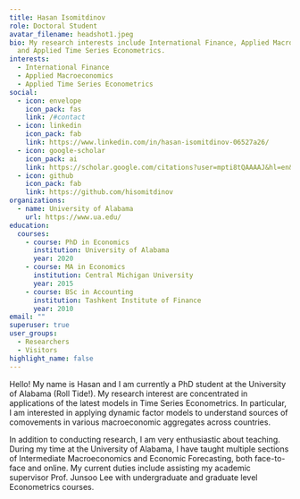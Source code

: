 ```yaml
---
title: Hasan Isomitdinov
role: Doctoral Student
avatar_filename: headshot1.jpeg
bio: My research interests include International Finance, Applied Macroeconomics
  and Applied Time Series Econometrics.
interests:
  - International Finance
  - Applied Macroeconomics
  - Applied Time Series Econometrics
social:
  - icon: envelope
    icon_pack: fas
    link: /#contact
  - icon: linkedin
    icon_pack: fab
    link: https://www.linkedin.com/in/hasan-isomitdinov-06527a26/
  - icon: google-scholar
    icon_pack: ai
    link: https://scholar.google.com/citations?user=mpti8tQAAAAJ&hl=en&oi=ao
  - icon: github
    icon_pack: fab
    link: https://github.com/hisomitdinov
organizations:
  - name: University of Alabama
    url: https://www.ua.edu/
education:
  courses:
    - course: PhD in Economics
      institution: University of Alabama
      year: 2020
    - course: MA in Economics
      institution: Central Michigan University
      year: 2015
    - course: BSc in Accounting
      institution: Tashkent Institute of Finance
      year: 2010
email: ""
superuser: true
user_groups:
  - Researchers
  - Visitors
highlight_name: false
---
```

Hello! My name is Hasan and I am currently a PhD student at the University of Alabama (Roll Tide!). My research interest are concentrated in applications of the latest models in Time Series Econometrics. In particular, I am interested in applying dynamic factor models to understand sources of comovements in various macroeconomic aggregates across countries. 

In addition to conducting research, I am very enthusiastic about teaching. During my time at the University of Alabama, I have taught multiple sections of Intermediate Macroeconomics and Economic Forecasting, both face-to-face and online. My current duties include assisting my academic supervisor Prof. Junsoo Lee with undergraduate and graduate level Econometrics courses.